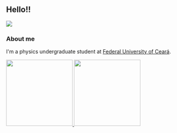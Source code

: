 ## Hello!!
![](https://komarev.com/ghpvc/?username=gabrieleight&color=black)

### About me
I'm a physics undergraduate student at [Federal University of Ceará](http://ufc.br/).


<div>
  <a href="https://github.com/gabrieleight">
  <img height="180em" src="https://github-readme-stats.vercel.app/api?username=gabrieleight&show_icons=true&theme=dark&include_all_commits=true&count_private=true"/>
  <img height="180em" src="https://github-readme-stats.vercel.app/api/top-langs/?username=gabrieleight&layout=default&bg_color=00000&text_color=FFFFFF&title_color=FFFFFF">
<div>
